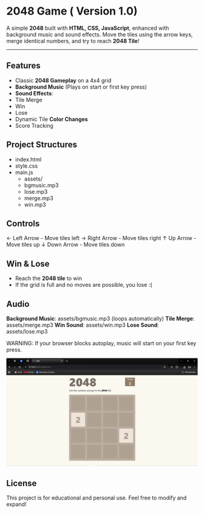 # 2048 Game ( Version 1.0)

A simple **2048** built with **HTML, CSS, JavaScript**, enhanced with background music and sound effects.
Move the tiles using the arrow keys, merge identical numbers, and try to reach **2048 Tile**!

-----------------------------------------------------------------------------------------------------------

## Features
- Classic **2048 Gameplay** on a 4x4 grid
- **Background Music** (Plays on start or first key press)
- **Sound Effects**:
- Tile Merge
- Win
- Lose
- Dynamic Tile **Color Changes**
- Score Tracking

## Project Structures
- index.html
- style.css
- main.js
     - assets/
     - bgmusic.mp3
     - lose.mp3
     - merge.mp3
     - win.mp3
 
## Controls
← Left Arrow - Move tiles left
→ Right Arrow - Move tiles right
↑ Up Arrow - Move tiles up
↓ Down Arrow - Move tiles down

## Win & Lose
- Reach the **2048 tile** to win
- If the grid is full and no moves are possible, you lose :(

## Audio
**Background Music**: assets/bgmusic.mp3 (loops automatically)
**Tile Merge**: assets/merge.mp3
**Win Sound**: assets/win.mp3
**Lose Sound**: assets/lose.mp3

WARNING: If your browser blocks autoplay, music will start on your first key press.

![Game Screenshot](https://github.com/Pyx-hash/2048/blob/main/assets/Screenshot%20(1291).png?raw=true)

## License
This project is for educational and personal use.
Feel free to modify and expand!
